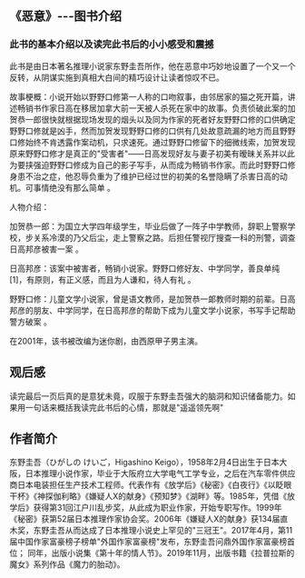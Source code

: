 ## 《恶意》---图书介绍

### 此书的基本介绍以及读完此书后的小小感受和震撼

此书是由日本著名推理小说家东野圭吾所作，他在恶意中巧妙地设置了一个又一个反转，从阴谋实施到真相大白间的精巧设计让读者惊叹不已。

故事梗概：小说开始以野野口修第一人称的口吻叙事，由邻居家的猫之死开篇，讲述畅销书作家日高在移居加拿大前一天被人杀死在家中的故事。负责侦破此案的加贺恭一郎很快就根据现场发现的烟头以及同为作家的死者好友野野口修的口供确定野野口修就是凶手，然而加贺发现野野口修的口供有几处故意疏漏的地方而且野野口修始终不肯透露作案动机，只求速死。通过野野口修留下的细微线索，加贺发现原来野野口修才是真正的"受害者"——日高发现好友与妻子初美有暧昧关系并以此为要挟强迫野野口修成为自己的影子写手，从而成为畅销书作家。而此时野野口修身患不治之症，他忍辱负重为了维护已经过世的初美的名誉隐瞒了杀害日高的动机。可事情绝没有那么简单 。

人物介绍：

加贺恭一郎：为国立大学四年级学生，毕业后做了一阵子中学教师，辞职上警察学校，步关系冷漠的乃父后尘，走上警察之路。后担任警视厅搜查一科的刑警，调查日高邦彦被害一案 。

日高邦彦：该案中被害者，畅销小说家。野野口修好友、中学同学，善良单纯 [1]，有原则，有正义感，而且为人谦和，待人有礼 。

野野口修：儿童文学小说家，曾是语文教师，是加贺恭一郞教师时期的前辈。日高邦彦的朋友、中学同学，在日高邦彦的帮助下成为儿童文学小说家，书写手记帮助警方破案 。



在2001年，该书被改编为迷你剧，由西原甲子男主演。



## 观后感

读完最后一页后真的是意犹未竟，叹服于东野圭吾强大的脑洞和知识储备能力。如果用一句话来概括我读完此书后的心情，那就是"遥遥领先啊"

## 作者简介

东野圭吾（ひがしの けいご，Higashino Keigo），1958年2月4日出生于日本大阪，日本推理小说作家，毕业于大阪府立大学电气工学专业，之后在汽车零件供应商日本电装担任生产技术工程师。代表作有《放学后》《秘密》《白夜行》《以眨眼干杯》《神探伽利略》《嫌疑人X的献身》《预知梦》《湖畔》等。1985年，凭借《放学后》获得第31回江户川乱步奖，从此成为职业作家，开始专职写作。1999年《秘密》获第52届日本推理作家协会奖。2006年《嫌疑人X的献身》获134届直木奖，东野圭吾从而达成了日本推理小说史上罕见的"三冠王"。2017年4月，第11届中国作家富豪榜子榜单"外国作家富豪榜"发布，东野圭吾问鼎外国作家富豪榜首位； 同年，出版小说集《第十年的情人节》。2019年11月，出版书籍《拉普拉斯的魔女》系列作品《魔力的胎动》。
